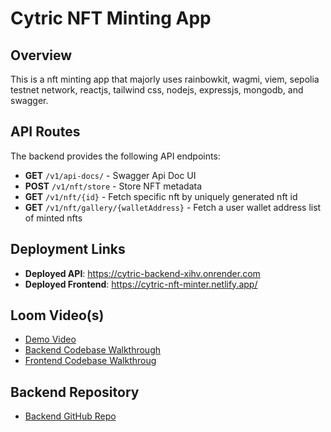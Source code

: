 # Cytric NFT Minting App

## Overview
This is a nft minting app that majorly uses rainbowkit, wagmi, viem, sepolia testnet network, reactjs, tailwind css, nodejs, expressjs, mongodb, and swagger.

## API Routes
The backend provides the following API endpoints:

- **GET** `/v1/api-docs/` - Swagger Api Doc UI
- **POST** `/v1/nft/store` - Store NFT metadata
- **GET** `/v1/nft/{id}` - Fetch specific nft by uniquely generated nft id
- **GET** `/v1/nft/gallery/{walletAddress}` - Fetch a user wallet address list of minted nfts

## Deployment Links

- **Deployed API**: https://cytric-backend-xihv.onrender.com
- **Deployed Frontend**: https://cytric-nft-minter.netlify.app/

## Loom Video(s)
- [Demo Video](https://www.loom.com/share/b8b3aed67f024209bd3ffa66b4b116aa?sid=e3fe4e70-48ce-4704-b8f6-0c2e7f118a98)
- [Backend Codebase Walkthrough](https://www.loom.com/share/4df784117c0248be84739bdc306b0289?sid=6af47a26-2983-456d-9c23-4121a19b39a9)
- [Frontend Codebase Walkthroug](https://www.loom.com/share/401fc1eaca314a0385c7c308e7f27cd7?sid=4eefe380-a817-49a7-8266-92b96de4e687)

## Backend Repository
- [Backend GitHub Repo](https://github.com/Onlygideon/cytric-backend)
